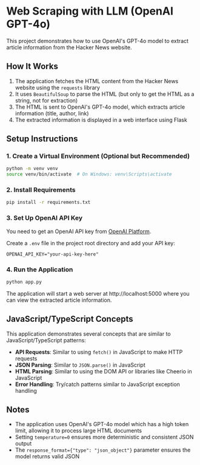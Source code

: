 # Web Scraping with LLM (OpenAI GPT-4o)

This project demonstrates how to use OpenAI's GPT-4o model to extract article information from the Hacker News website.

## How It Works

1. The application fetches the HTML content from the Hacker News website using the `requests` library
2. It uses `BeautifulSoup` to parse the HTML (but only to get the HTML as a string, not for extraction)
3. The HTML is sent to OpenAI's GPT-4o model, which extracts article information (title, author, link)
4. The extracted information is displayed in a web interface using Flask

## Setup Instructions

### 1. Create a Virtual Environment (Optional but Recommended)

```bash
python -m venv venv
source venv/bin/activate  # On Windows: venv\Scripts\activate
```

### 2. Install Requirements

```bash
pip install -r requirements.txt
```

### 3. Set Up OpenAI API Key

You need to get an OpenAI API key from [OpenAI Platform](https://platform.openai.com/api-keys).

Create a `.env` file in the project root directory and add your API key:

```
OPENAI_API_KEY="your-api-key-here"
```

### 4. Run the Application

```bash
python app.py
```

The application will start a web server at http://localhost:5000 where you can view the extracted article information.

## JavaScript/TypeScript Concepts

This application demonstrates several concepts that are similar to JavaScript/TypeScript patterns:

- **API Requests**: Similar to using `fetch()` in JavaScript to make HTTP requests
- **JSON Parsing**: Similar to `JSON.parse()` in JavaScript
- **HTML Parsing**: Similar to using the DOM API or libraries like Cheerio in JavaScript
- **Error Handling**: Try/catch patterns similar to JavaScript exception handling

## Notes

- The application uses OpenAI's GPT-4o model which has a high token limit, allowing it to process large HTML documents
- Setting `temperature=0` ensures more deterministic and consistent JSON output
- The `response_format={"type": "json_object"}` parameter ensures the model returns valid JSON